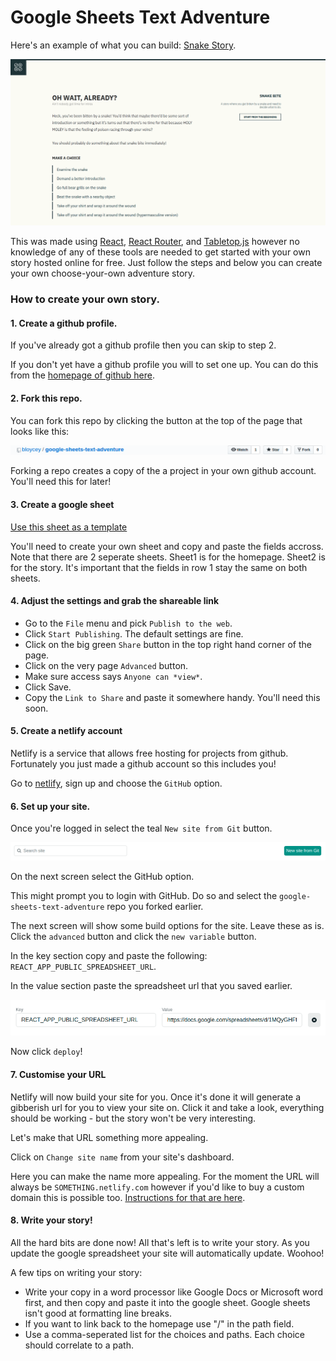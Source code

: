# Google Sheets Text Adventure

Here's an example of what you can build: [Snake Story](https://snakestory.netlify.com/).

![Preview](docs/img/preview.png)

This was made using [React](https://reactjs.org/), [React Router](https://reacttraining.com/react-router/web/guides/quick-start), and [Tabletop.js](https://github.com/jsoma/tabletop) however no knowledge of any of these tools are needed to get started with your own story hosted online for free. Just follow the steps and below you can create your own choose-your-own adventure story.

### How to create your own story.

#### 1. Create a github profile.

If you've already got a github profile then you can skip to step 2.

If you don't yet have a github profile you will to set one up. You can do this from the [homepage of github here](https://github.com/).

#### 2. Fork this repo.

You can fork this repo by clicking the button at the top of the page that looks like this:

![How to fork project](docs/img/fork.png)

Forking a repo creates a copy of the a project in your own github account. You'll need this for later!

#### 3. Create a google sheet

[Use this sheet as a template](https://docs.google.com/spreadsheets/d/1MQyGHFf_vjS-vN7Ra7LHmhYhKMnVgxaF9wmST4MsXeM/edit?usp=sharing)

You'll need to create your own sheet and copy and paste the fields accross. Note that there are 2 seperate sheets. Sheet1 is for the homepage. Sheet2 is for the story. It's important that the fields in row 1 stay the same on both sheets.

#### 4. Adjust the settings and grab the shareable link

- Go to the `File` menu and pick `Publish to the web`.
- Click `Start Publishing`. The default settings are fine.
- Click on the big green `Share` button in the top right hand corner of the page.
- Click on the very page `Advanced` button.
- Make sure access says `Anyone can *view*`.
- Click Save.
- Copy the `Link to Share` and paste it somewhere handy. You'll need this soon.

#### 5. Create a netlify account

Netlify is a service that allows free hosting for projects from github. Fortunately you just made a github account so this includes you!

Go to [netlify](https://www.netlify.com/), sign up and choose the `GitHub` option.

#### 6. Set up your site.

Once you're logged in select the teal `New site from Git` button.

![New site from git](docs/img/netlify.png)

On the next screen select the GitHub option.

This might prompt you to login with GitHub. Do so and select the `google-sheets-text-adventure` repo you forked earlier.

The next screen will show some build options for the site. Leave these as is. Click the `advanced` button and click the `new variable` button.

In the key section copy and paste the following: `REACT_APP_PUBLIC_SPREADSHEET_URL`.

In the value section paste the spreadsheet url that you saved earlier.

![](docs/img/environment-variable.png)

Now click `deploy`!

#### 7. Customise your URL

Netlify will now build your site for you. Once it's done it will generate a gibberish url for you to view your site on. Click it and take a look, everything should be working - but the story won't be very interesting.

Let's make that URL something more appealing.

Click on `Change site name` from your site's dashboard.

Here you can make the name more appealing. For the moment the URL will always be `SOMETHING.netlify.com` however if you'd like to buy a custom domain this is possible too. [Instructions for that are here](https://docs.netlify.com/domains-https/custom-domains/#definitions).

#### 8. Write your story!

All the hard bits are done now! All that's left is to write your story. As you update the google spreadsheet your site will automatically update. Woohoo!

A few tips on writing your story:

- Write your copy in a word processor like Google Docs or Microsoft word first, and then copy and paste it into the google sheet. Google sheets isn't good at formatting line breaks.
- If you want to link back to the homepage use "/" in the path field.
- Use a comma-seperated list for the choices and paths. Each choice should correlate to a path.
